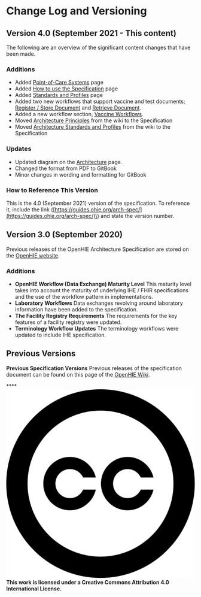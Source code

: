 # Change Log and Versioning

## Version 4.0 \(September 2021 - This content\)

The following are an overview of the significant content changes that have been made.  

### Additions

* Added [Point-of-Care Systems](openhie-component-specifications-1/point-of-care-systems-new-section.md) page
* Added [How to use the Specification](get-started.md) page
* Added [Standards and Profiles](architecture-specification/standards-and-profiles.md) page
* Added two new workflows that support vaccine and test documents; [Register / Store Document](introduction/shared-health-record/register-store-document.md) and [Retrieve Document](introduction/shared-health-record/retrieve-document.md).  
* Added a new workflow section, [Vaccine Workflows](introduction/vaccine-workflows.md).  
* Moved [Architecture Principles](architecture-specification/architectural-principles.md) from the wiki to the Specification 
* Moved [Architecture Standards and Profiles](architecture-specification/standards-and-profiles.md) from the wiki to the Specification

### Updates 

* Updated diagram on the [Architecture](architecture-specification/overview-of-the-architecture.md) page. 
* Changed the format from PDF to GitBook 
* Minor changes in wording and formatting for GitBook

### How to Reference This Version

This is the 4.0 \(September 2021\) version of the specification.  To reference it, include the link \([https://guides.ohie.org/arch-spec/](https://guides.ohie.org/arch-spec/)\) and state the version number.  

## Version 3.0 \(September 2020\)

Previous releases of the OpenHIE Architecture Specification are stored on the [OpenHIE website](https://ohie.org/framework/).

### Additions

* **OpenHIE Workflow \(Data Exchange\) Maturity Level** This maturity level takes into account the maturity of underlying IHE / FHIR specifications and the use of the workflow pattern in implementations.
* **Laboratory Workflows** Data exchanges revolving around laboratory information have been added to the specification.
* **The Facility Registry Requirements** The requirements for the key features of a facility registry were updated.
* **Terminology Workflow Updates** The terminology workflows were updated to include IHE specification.

## Previous Versions

**Previous Specification Versions** Previous releases of the specification document can be found on this page of the [OpenHIE Wiki](https://wiki.ohie.org/).

\*\*\*\*![](.gitbook/assets/creative-commons%20%281%29.svg) **This work is licensed under a Creative Commons Attribution 4.0 International License.**

